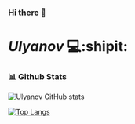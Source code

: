### Hi there 👋

# *Ulyanov* 💻:shipit:


### 📊 Github Stats
![Ulyanov GitHub stats](https://github-readme-stats.vercel.app/api?username=Labashm&show_icons=true&theme=radical) 

[![Top Langs](https://github-readme-stats.vercel.app/api/top-langs/?username=Labashm&layout=compact)](https://github.com/anuraghazra/github-readme-stats)




